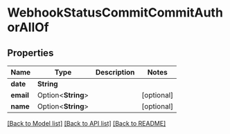 # WebhookStatusCommitCommitAuthorAllOf

## Properties

Name | Type | Description | Notes
------------ | ------------- | ------------- | -------------
**date** | **String** |  | 
**email** | Option<**String**> |  | [optional]
**name** | Option<**String**> |  | [optional]

[[Back to Model list]](../README.md#documentation-for-models) [[Back to API list]](../README.md#documentation-for-api-endpoints) [[Back to README]](../README.md)


